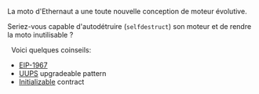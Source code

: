 La moto d'Ethernaut a une toute nouvelle conception de moteur évolutive.

Seriez-vous capable d'autodétruire (`selfdestruct`) son moteur et de rendre la moto inutilisable ?

&nbsp; Voici quelques coinseils:

- [EIP-1967](https://eips.ethereum.org/EIPS/eip-1967)
- [UUPS](https://forum.openzeppelin.com/t/uups-proxies-tutorial-solidity-javascript/7786) upgradeable pattern
- [Initializable](https://github.com/OpenZeppelin/openzeppelin-upgrades/blob/master/packages/core/contracts/Initializable.sol) contract